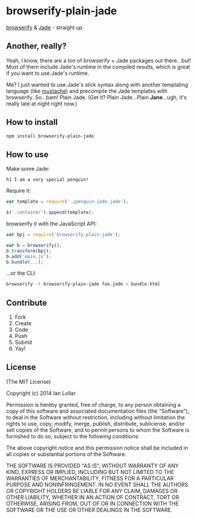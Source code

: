 # browserify-plain-jade

[browserify](https://github.com/substack/node-browserify) & [Jade](https://github.com/visionmedia/jade) - straight up.

## Another, really?

Yeah, I know, there are a _ton_ of browserify + Jade packages out there...but! Most of them include Jade's runtime in the compiled results, which is great if you want to use Jade's runtime.

Me? I just wanted to use Jade's slick syntax along with another templating language (like [mustache](http://mustache.github.io/)) and precompile the Jade templates with browserify. So...bam! Plain Jade. (Get it? Plain Jade...Plain **Jane**...ugh, it's really late at night right now.)

## How to install

```bash
npm install browserify-plain-jade
```

## How to use

Make some Jade:

```jade
h1 I am a very special penguin!
```

Require it:

```js
var template = require('./penguin-jade.jade');

$('.container').append(template);
```

browserify it with the JavaScript API:

```js
var bpj = require('browserify-plain-jade');

var b = browserify();
b.transform(bpj);
b.add('main.js');
b.bundle(...);
```

...or the CLI:

```bash
browserify -t browserify-plain-jade foo.jade > bundle.html
```

## Contribute

1. Fork
2. Create
3. Code
4. Push
5. Submit
6. Yay!

## License

(The MIT License)

Copyright (c) 2014 Ian Lollar

Permission is hereby granted, free of charge, to any person obtaining a copy of this software and associated documentation files (the "Software"), to deal in the Software without restriction, including without limitation the rights to use, copy, modify, merge, publish, distribute, sublicense, and/or sell copies of the Software, and to permit persons to whom the Software is furnished to do so, subject to the following conditions:

The above copyright notice and this permission notice shall be included in all copies or substantial portions of the Software.

THE SOFTWARE IS PROVIDED "AS IS", WITHOUT WARRANTY OF ANY KIND, EXPRESS OR IMPLIED, INCLUDING BUT NOT LIMITED TO THE WARRANTIES OF MERCHANTABILITY, FITNESS FOR A PARTICULAR PURPOSE AND NONINFRINGEMENT. IN NO EVENT SHALL THE AUTHORS OR COPYRIGHT HOLDERS BE LIABLE FOR ANY CLAIM, DAMAGES OR OTHER LIABILITY, WHETHER IN AN ACTION OF CONTRACT, TORT OR OTHERWISE, ARISING FROM, OUT OF OR IN CONNECTION WITH THE SOFTWARE OR THE USE OR OTHER DEALINGS IN THE SOFTWARE.

